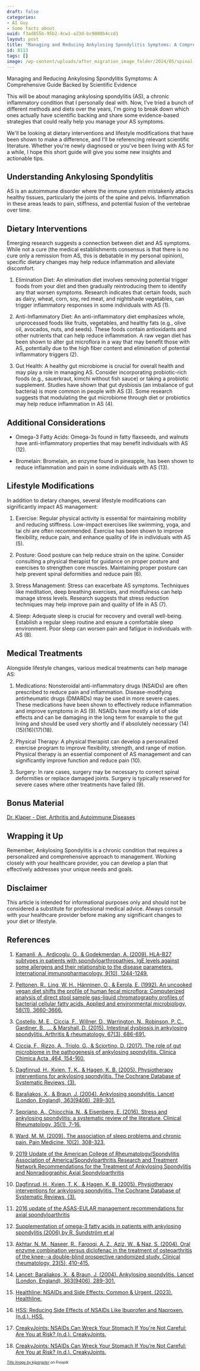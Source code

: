 ```yaml
---
draft: false
categories:
- AI Guy
- Some facts about
uuid: f3ad855b-95b2-4cw1-a23d-bc9000b4ccd1
layout: post
title: "Managing and Reducing Ankylosing Spondylitis Symptoms: A Comprehensive Guide Backed by Scientific Evidence"
id: 8113
tags: []
image: /wp-content/uploads/after_migration_image_folder/2024/05/spinal-cord-with-red-details.jpg
---
```



Managing and Reducing Ankylosing Spondylitis Symptoms: A Comprehensive Guide Backed by Scientific Evidence

This will be about managing ankylosing spondylitis (AS), a chronic inflammatory condition that I personally deal with. Now, I've tried a bunch of different methods and diets over the years, I'm going to break down which ones actually have scientific backing and share some evidence-based strategies that could really help you manage your AS symptoms.

We'll be looking at dietary interventions and lifestyle modifications that have been shown to make a difference, and I'll be referencing relevant scientific literature. Whether you're newly diagnosed or you've been living with AS for a while, I hope this short guide will give you some new insights and actionable tips.

Understanding Ankylosing Spondylitis
------------------------------------

AS is an autoimmune disorder where the immune system mistakenly attacks healthy tissues, particularly the joints of the spine and pelvis. Inflammation in these areas leads to pain, stiffness, and potential fusion of the vertebrae over time.

Dietary Interventions
---------------------

Emerging research suggests a connection between diet and AS symptoms. While not a cure (the medical establishments consensus is that there is no cure only a remission from AS, this is debatable in my personal opinion), specific dietary changes may help reduce inflammation and alleviate discomfort.

1.  Elimination Diet: An elimination diet involves removing potential trigger foods from your diet and then gradually reintroducing them to identify any that worsen symptoms. Research indicates that certain foods, such as dairy, wheat, corn, soy, red meat, and nightshade vegetables, can trigger inflammatory responses in some individuals with AS (1).

2.  Anti-Inflammatory Diet: An anti-inflammatory diet emphasizes whole, unprocessed foods like fruits, vegetables, and healthy fats (e.g., olive oil, avocados, nuts, and seeds). These foods contain antioxidants and other nutrients that can help reduce inflammation. A raw vegan diet has been shown to alter gut microflora in a way that may benefit those with AS, potentially due to the high fiber content and elimination of potential inflammatory triggers (2).

3.  Gut Health: A healthy gut microbiome is crucial for overall health and may play a role in managing AS. Consider incorporating probiotic-rich foods (e.g., sauerkraut, kimchi without fish sauce) or taking a probiotic supplement. Studies have shown that gut dysbiosis (an imbalance of gut bacteria) is more common in people with AS (3). Some research suggests that modulating the gut microbiome through diet or probiotics may help reduce inflammation in AS (4).

Additional Considerations
-------------------------

-   Omega-3 Fatty Acids: Omega-3s found in fatty flaxseeds, and walnuts have anti-inflammatory properties that may benefit individuals with AS (12).

-   Bromelain: Bromelain, an enzyme found in pineapple, has been shown to reduce inflammation and pain in some individuals with AS (13).

Lifestyle Modifications
-----------------------

In addition to dietary changes, several lifestyle modifications can significantly impact AS management:

1.  Exercise: Regular physical activity is essential for maintaining mobility and reducing stiffness. Low-impact exercises like swimming, yoga, and tai chi are often recommended. Exercise has been shown to improve flexibility, reduce pain, and enhance quality of life in individuals with AS (5).

2.  Posture: Good posture can help reduce strain on the spine. Consider consulting a physical therapist for guidance on proper posture and exercises to strengthen core muscles. Maintaining proper posture can help prevent spinal deformities and reduce pain (6).

3.  Stress Management: Stress can exacerbate AS symptoms. Techniques like meditation, deep breathing exercises, and mindfulness can help manage stress levels. Research suggests that stress reduction techniques may help improve pain and quality of life in AS (7).

4.  Sleep: Adequate sleep is crucial for recovery and overall well-being. Establish a regular sleep routine and ensure a comfortable sleep environment. Poor sleep can worsen pain and fatigue in individuals with AS (8).

Medical Treatments
------------------

Alongside lifestyle changes, various medical treatments can help manage AS:

1.  Medications: Nonsteroidal anti-inflammatory drugs (NSAIDs) are often prescribed to reduce pain and inflammation. Disease-modifying antirheumatic drugs (DMARDs) may be used in more severe cases. These medications have been shown to effectively reduce inflammation and improve symptoms in AS (9).
NSAIDs have mostly a lot of side effects and can be damaging in the long term for example to the gut lining and should be used very shortly and if absolutely necessary (14)(15)(16)(17)(18).

2.  Physical Therapy: A physical therapist can develop a personalized exercise program to improve flexibility, strength, and range of motion. Physical therapy is an essential component of AS management and can significantly improve function and reduce pain (10).

3.  Surgery: In rare cases, surgery may be necessary to correct spinal deformities or replace damaged joints. Surgery is typically reserved for severe cases where other treatments have failed (9).

Bonus Material
------------------

[Dr. Klaper - Diet, Arthritis and Autoimmune Diseases](http://doctorklaper.com/answers/answers07)

Wrapping it Up
--------------

Remember, Ankylosing Spondylitis is a chronic condition that requires a personalized and comprehensive approach to management. Working closely with your healthcare provider, you can develop a plan that effectively addresses your unique needs and goals.

Disclaimer
----------

This article is intended for informational purposes only and should not be considered a substitute for professional medical advice. Always consult with your healthcare provider before making any significant changes to your diet or lifestyle.


References
----------

1. [Kamanli, A., Ardicoglu, O., & Godekmerdan, A. (2009). HLA-B27 subtypes in patients with spondyloarthropathies, IgE levels against some allergens and their relationship to the disease parameters. International immunopharmacology, 9(10), 1244-1249.](https://pubmed.ncbi.nlm.nih.gov/19750986/)

2. [Peltonen, R., Ling, W. H., Hänninen, O., & Eerola, E. (1992). An uncooked vegan diet shifts the profile of human fecal microflora: Computerized analysis of direct stool sample gas-liquid chromatography profiles of bacterial cellular fatty acids. Applied and environmental microbiology, 58(11), 3660-3666.](https://www.ncbi.nlm.nih.gov/pmc/articles/PMC183158/)

3. [Costello, M. E., Ciccia, F., Willner, D., Warrington, N., Robinson, P. C., Gardiner, B., ... & Marshall, D. (2015). Intestinal dysbiosis in ankylosing spondylitis. Arthritis & rheumatology, 67(3), 686-691.](https://pubmed.ncbi.nlm.nih.gov/25380633/)

4. [Ciccia, F., Rizzo, A., Triolo, G., & Sciortino, D. (2017). The role of gut microbiome in the pathogenesis of ankylosing spondylitis. Clinica Chimica Acta, 464, 154-160.](https://pubmed.ncbi.nlm.nih.gov/27825942/)

5. [Dagfinrud, H., Kvien, T. K., & Hagen, K. B. (2005). Physiotherapy interventions for ankylosing spondylitis. The Cochrane Database of Systematic Reviews, (3).](https://www.cochranelibrary.com/cdsr/doi/10.1002/14651858.CD002822.pub2/full)

6.  [Baraliakos, X., & Braun, J. (2004). Ankylosing spondylitis. Lancet (London, England), 363(9406), 289-301.](https://pubmed.ncbi.nlm.nih.gov/15016480/)

7.  [Sepriano, A., Chiocchia, N., & Eisenberg, E. (2016). Stress and ankylosing spondylitis: a systematic review of the literature. Clinical Rheumatology, 35(1), 7-16.](https://pubmed.ncbi.nlm.nih.gov/25756503/)

8.  [Ward, M. M. (2009). The association of sleep problems and chronic pain. Pain Medicine, 10(2), 308-323.](https://pubmed.ncbi.nlm.nih.gov/19207951/)

9.  [2019 Update of the American College of Rheumatology/Spondylitis Association of America/Spondyloarthritis Research and Treatment Network Recommendations for the Treatment of Ankylosing Spondylitis and Nonradiographic Axial Spondyloarthritis](https://acrjournals.onlinelibrary.wiley.com/doi/full/10.1002/art.41042)

10.  [Dagfinrud, H., Kvien, T. K., & Hagen, K. B. (2005). Physiotherapy interventions for ankylosing spondylitis. The Cochrane Database of Systematic Reviews, (3).](https://www.cochranelibrary.com/cdsr/doi/10.1002/14651858.CD002822.pub2/full)

11. [2016 update of the ASAS-EULAR management recommendations for axial spondyloarthritis](https://pubmed.ncbi.nlm.nih.gov/28087505/)

12. [Supplementation of omega-3 fatty acids in patients with ankylosing spondylitis (2006) by R. Sundström et al](https://pubmed.ncbi.nlm.nih.gov/17062435/)

13. [Akhtar, N. M., Naseer, R., Farooqi, A. Z., Aziz, W., & Naz, S. (2004). Oral enzyme combination versus diclofenac in the treatment of osteoarthritis of the knee--a double-blind prospective randomized study. Clinical rheumatology, 23(5), 410-415.](https://pubmed.ncbi.nlm.nih.gov/15278753/)

14. [Lancet: Baraliakos, X., & Braun, J. (2004). Ankylosing spondylitis. Lancet (London, England), 363(9406), 289-301.](https://pubmed.ncbi.nlm.nih.gov/15016480/)

15. [Healthline: NSAIDs and Side Effects: Common & Urgent. (2023). Healthline.](https://www.healthline.com/health/side-effects-from-nsaids)

16. [HSS: Reducing Side Effects of NSAIDs Like Ibuprofen and Naproxen. (n.d.). HSS.](https://www.hss.edu/conditions_guidelines-reduce-side-effects-nsaids.asp)

17. [CreakyJoints: NSAIDs Can Wreck Your Stomach If You're Not Careful: Are You at Risk? (n.d.). CreakyJoints.](https://creakyjoints.org/living-with-arthritis/treatment-and-care/medications/nsaids-gastrointestinal-side-effects/)

18. [CreakyJoints: NSAIDs Can Wreck Your Stomach If You’re Not Careful: Are You at Risk? (n.d.). CreakyJoints.](https://creakyjoints.org/living-with-arthritis/treatment-and-care/medications/nsaids-gastrointestinal-side-effects/)


*<sub><sup><a href="https://www.freepik.com/free-photo/spinal-cord-with-red-details_929225.htm#query=human%20vertebrae&position=3&from_view=keyword&track=ais_user&uuid=9793b1b1-d801-418d-aa30-487a82a3ad37">Title Image by kjpargeter</a> on Freepik</sup></sub>*